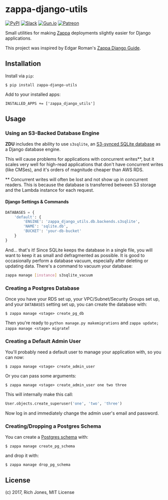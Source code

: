 # zappa-django-utils

[![PyPI](https://img.shields.io/pypi/v/zappa-django-utils.svg)](https://pypi.python.org/pypi/zappa-django-utils)
[![Slack](https://img.shields.io/badge/chat-slack-ff69b4.svg)](https://slack.zappa.io/)
[![Gun.io](https://img.shields.io/badge/made%20by-gun.io-blue.svg)](https://gun.io/)
[![Patreon](https://img.shields.io/badge/support-patreon-brightgreen.svg)](https://patreon.com/zappa)


Small utilities for making [Zappa](https://github.com/Miserlou/Zappa) deployments slightly easier for Django applications.

This project was inspired by Edgar Roman's [Zappa Django Guide](https://github.com/edgarroman/zappa-django-guide).

## Installation

Install via `pip`:
    
    $ pip install zappa-django-utils

Add to your installed apps:

    INSTALLED_APPS += ['zappa_django_utils']

## Usage

### Using an S3-Backed Database Engine

**ZDU** includes the ability to use `s3sqlite`, an [S3-synced SQLite database](https://blog.zappa.io/posts/s3sqlite-a-serverless-relational-database) as a Django database engine.

This will cause problems for applications with concurrent writes**, but it scales very well for high-read applications that don't have concurrent writes (like CMSes), and it's orders of magnitude cheaper than AWS RDS.

** Concurrent writes will often be lost and not show up in concurrent readers. This is because the database is transferred between S3 storage and the Lambda instance for each request.

#### Django Settings & Commands

```python
DATABASES = {
    'default': {
        'ENGINE': 'zappa_django_utils.db.backends.s3sqlite',
        'NAME': 'sqlite.db',
        'BUCKET': 'your-db-bucket'
    }
}
```

And... that's it! Since SQLite keeps the database in a single file, you will want to keep it as small and defragmented as possible. It is good to occasionally perform a database vacuum, especially after deleting or updating data. There's a command to vacuum your database:

```bash
zappa manage [instance] s3sqlite_vacuum
```

### Creating a Postgres Database

Once you have your RDS set up, your VPC/Subnet/Security Groups set up, and your `DATABASES` setting set up, you can create the database with:

    $ zappa manage <stage> create_pg_db

Then you're ready to `python manage.py makemigrations` and `zappa update; zappa manage <stage> migrate`!

### Creating a Default Admin User 

You'll probably need a default user to manage your application with, so you can now:

    $ zappa manage <stage> create_admin_user

Or you can pass some arguments:
   
    $ zappa manage <stage> create_admin_user one two three

This will internally make this call:

```python
User.objects.create_superuser('one', 'two', 'three')
```

Now log in and immediately change the admin user's email and password.

### Creating/Dropping a Postgres Schema

You can create a [Postgres schema](https://www.postgresql.org/docs/current/static/ddl-schemas.html) with:

    $ zappa manage create_pg_schema

and drop it with:

    $ zappa manage drop_pg_schema

## License

(c) 2017, Rich Jones, MIT License
